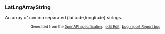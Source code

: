 <!--- This is a generated file, do not edit! -->
<!--- [START woosmap_http_schema_latlngarraystring] -->
<h3 class="schema-object" id="LatLngArrayString">LatLngArrayString</h3>

An array of comma separated {latitude,longitude} strings.

<p style="text-align: right; font-size: smaller;">Generated from the <a data-label="openapi-github" href="https://github.com/woosmap/openapi-specification" title="Woosmap OpenAPI Specification" class="external">OpenAPI specification</a>.
<a data-label="openapi-github-woosmap-http-schema-latlngarraystring" data-action="edit" style="margin-left: 5px;" href="https://github.com/woosmap/openapi-specification/blob/main/specification/schemas/LatLngArrayString.yml" title="Edit on GitHub"><span class="material-icons">edit</span> Edit</a>
<a data-label="openapi-github-woosmap-http-schema-latlngarraystring" data-action="bug" style="margin-left: 5px;" href="https://github.com/woosmap/openapi-specification/issues/new?assignees=&labels=type%3A+bug%2C+triage+me&template=bug_report.md&title=[schemas] Bug - LatLngArrayString" title="File bug for schemas on GitHub"><span class="material-icons">bug_report</span> Report bug</a>
</p>

<!--- [END woosmap_http_schema_latlngarraystring] -->
